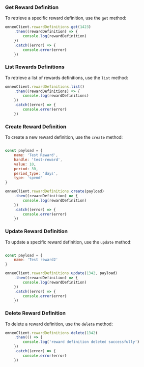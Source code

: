 
### Get Reward Definition

To retrieve a specific reward definition, use the `get` method:

```javascript
omneoClient.rewardDefinitions.get(1423)
    .then((rewardDefinition) => {
        console.log(rewardDefinition)
    })
    .catch((error) => {
        console.error(error)
    })
```

### List Rewards Definitions

To retrieve a list of rewards definitions, use the `list` method:

```javascript
omneoClient.rewardDefinitions.list()
    .then((rewardDefinitions) => {
        console.log(rewardDefinitions)
    })
    .catch((error) => {
        console.error(error)
    })
```

### Create Reward Definition

To create a new reward definition, use the `create` method:

```javascript

const payload = {
    name: 'Test Reward',
    handle: 'test-reward',
    value: 10,
    period: 30,
    period_type: 'days',
    type: 'spend'
}

omneoClient.rewardDefinitions.create(payload)
    .then((rewardDefinition) => {
        console.log(rewardDefinition)
    })
    .catch((error) => {
        console.error(error)
    })
```
### Update Reward Definition

To update a specific reward definition, use the `update` method:

```javascript

const payload = {
    name: 'Test reward2'
}

omneoClient.rewardDefinitions.update(1342, payload)
    .then((rewardDefinition) => {
        console.log(rewardDefinition)
    })
    .catch((error) => {
        console.error(error)
    })
```

### Delete Reward Definition

To delete a reward definition, use the `delete` method:

```javascript
omneoClient.rewardDefinitions.delete(1342)
    .then(() => {
        console.log('reward definition deleted successfully')
    })
    .catch((error) => {
        console.error(error)
    })
```